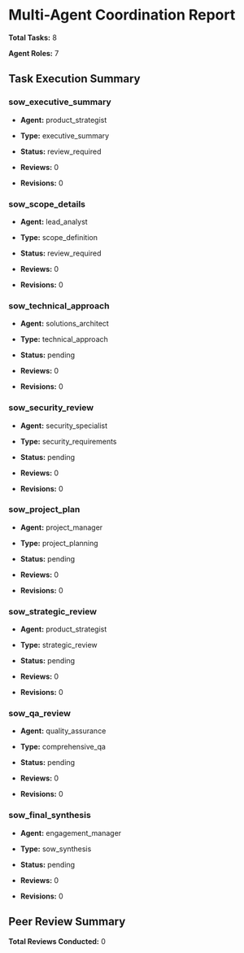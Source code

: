 # Multi-Agent Coordination Report

**Total Tasks:** 8

**Agent Roles:** 7


## Task Execution Summary


### sow_executive_summary

- **Agent:** product_strategist

- **Type:** executive_summary

- **Status:** review_required

- **Reviews:** 0

- **Revisions:** 0


### sow_scope_details

- **Agent:** lead_analyst

- **Type:** scope_definition

- **Status:** review_required

- **Reviews:** 0

- **Revisions:** 0


### sow_technical_approach

- **Agent:** solutions_architect

- **Type:** technical_approach

- **Status:** pending

- **Reviews:** 0

- **Revisions:** 0


### sow_security_review

- **Agent:** security_specialist

- **Type:** security_requirements

- **Status:** pending

- **Reviews:** 0

- **Revisions:** 0


### sow_project_plan

- **Agent:** project_manager

- **Type:** project_planning

- **Status:** pending

- **Reviews:** 0

- **Revisions:** 0


### sow_strategic_review

- **Agent:** product_strategist

- **Type:** strategic_review

- **Status:** pending

- **Reviews:** 0

- **Revisions:** 0


### sow_qa_review

- **Agent:** quality_assurance

- **Type:** comprehensive_qa

- **Status:** pending

- **Reviews:** 0

- **Revisions:** 0


### sow_final_synthesis

- **Agent:** engagement_manager

- **Type:** sow_synthesis

- **Status:** pending

- **Reviews:** 0

- **Revisions:** 0


## Peer Review Summary


**Total Reviews Conducted:** 0

